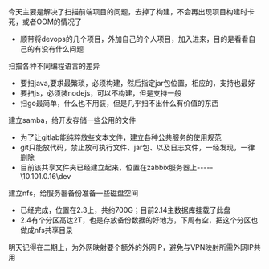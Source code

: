今天主要是解决了扫描前端项目的问题，去掉了构建，不会再出现项目构建时卡死，或者OOM的情况了

* 顺带将devops的几个项目，外加自己的个人项目，加入进来，目的是看看自己的有没有什么问题

扫描各种不同编程语言的差异
* 要扫java,要求最繁琐，必须构建，然后指定jar包位置，相应的，支持也最好
* 要扫js，必须装nodejs，可以不构建，但是支持一般
* 扫go最简单，什么也不用装，但是几乎扫不出什么有价值的东西

建立samba，给开发存储一些公用的文件
* 为了让gitlab能纯粹放些文本文件，建立各种公共服务的使用规范
* git只能放代码，禁止放可执行文件、jar包、以及日志文件，一经发现，一律删除
* 目前该共享文件夹已经建立起来，位置在zabbix服务器上-----\\10.101.0.16\dev

建立nfs，给服务器备份准备一些磁盘空间
* 已经完成，位置在2.3上，共约700G；目前2.14主数据库挂载了此盘
* 2.4有个分区高达2T，也是存放备份数据的好地方，下周有空，把这个分区也做成nfs共享目录

明天记得在二期上，为外网映射要个额外的外网IP，避免与VPN映射所需外网IP共用